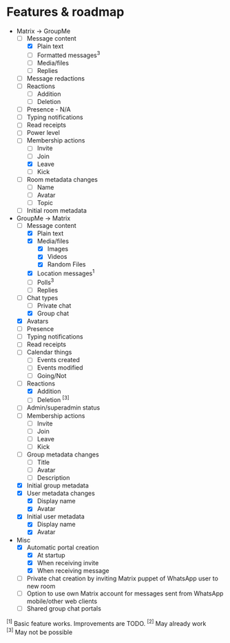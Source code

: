# Features & roadmap
* Matrix → GroupMe
  * [ ] Message content
    * [x] Plain text
    * [ ] Formatted messages<sup>3</sup>
    * [ ] Media/files
    * [ ] Replies
  * [ ] Message redactions
  * [ ] Reactions
    * [ ] Addition
    * [ ] Deletion
  * [ ] Presence - N/A
  * [ ] Typing notifications
  * [ ] Read receipts
  * [ ] Power level
  * [ ] Membership actions
    * [ ] Invite
    * [ ] Join
    * [x] Leave
    * [ ] Kick
  * [ ] Room metadata changes
    * [ ] Name
    * [ ] Avatar
    * [ ] Topic
  * [ ] Initial room metadata
* GroupMe → Matrix
  * [ ] Message content
    * [x] Plain text
    * [x] Media/files
      * [x] Images
      * [x] Videos
      * [x] Random Files
    * [x] Location messages<sup>1</sup>
    * [ ] Polls<sup>3</sup>
    * [ ] Replies
  * [ ] Chat types
    * [ ] Private chat
    * [x] Group chat
  * [x] Avatars
  * [ ] Presence
  * [ ] Typing notifications
  * [ ] Read receipts
  * [ ] Calendar things
    * [ ] Events created
    * [ ] Events modified
    * [ ] Going/Not
  * [ ] Reactions
    * [x] Addition
    * [ ] Deletion <sup>[3]</sup>
  * [ ] Admin/superadmin status
  * [ ] Membership actions
    * [ ] Invite
    * [ ] Join
    * [ ] Leave
    * [ ] Kick
  * [ ] Group metadata changes
    * [ ] Title
    * [ ] Avatar
    * [ ] Description
  * [x] Initial group metadata
  * [x] User metadata changes
    * [x] Display name
    * [x] Avatar
  * [x] Initial user metadata
    * [x] Display name
    * [x] Avatar
* Misc
  * [x] Automatic portal creation
    * [x] At startup
    * [x] When receiving invite
    * [x] When receiving message
  * [ ] Private chat creation by inviting Matrix puppet of WhatsApp user to new room
  * [ ] Option to use own Matrix account for messages sent from WhatsApp mobile/other web clients
  * [ ] Shared group chat portals

<sup>[1]</sup> Basic feature works. Improvements are TODO. 
<sup>[2]</sup> May already work  
<sup>[3]</sup> May not be possible  
